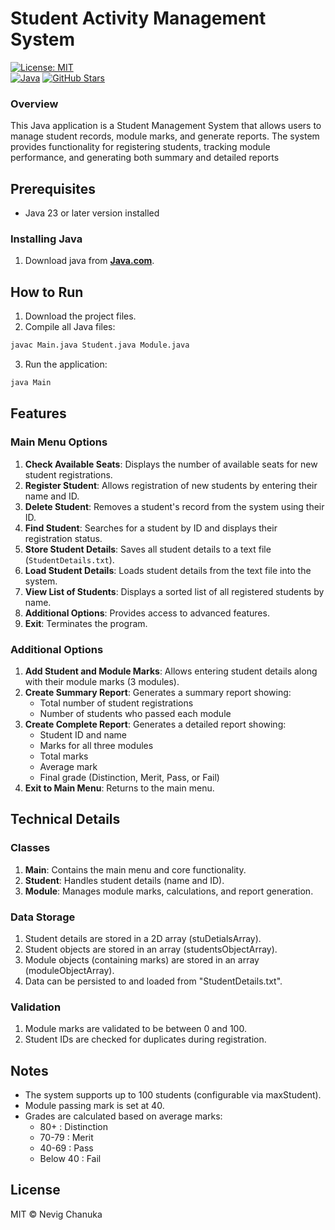 # Student Activity Management System


[![License: MIT](https://img.shields.io/badge/License-MIT-yellow.svg)](https://opensource.org/licenses/MIT)  
[![Java](https://img.shields.io/badge/Java-23-%23ED8B00?logo=openjdk&logoColor=white)](https://openjdk.org/projects/jdk/23/)
[![GitHub Stars](https://img.shields.io/github/stars/NevigChanuka/Student-Activity-Management-System?style=social)](https://github.com/NevigChanuka/Student-Activity-Management-System) 


### Overview

This Java application is a Student Management System that allows users to manage student records, module marks, and generate reports. The system provides functionality for registering students, tracking module performance, and generating both summary and detailed reports

## Prerequisites

- Java 23 or later version installed


### Installing Java

1. Download java from **[Java.com](https://www.java.com/)**.

## How to Run

1. Download the project files.
2. Compile all Java files:
```cmd
javac Main.java Student.java Module.java
```
3. Run the application:
```cmd
java Main
```


## Features

### Main Menu Options

1. __Check Available Seats__: Displays the number of available seats for new student registrations.
2. __Register Student__: Allows registration of new students by entering their name and ID.
3. __Delete Student__: Removes a student's record from the system using their ID.
4. __Find Student__: Searches for a student by ID and displays their registration status.
5. __Store Student Details__: Saves all student details to a text file (`StudentDetails.txt`).
6. __Load Student Details__: Loads student details from the text file into the system.
7. __View List of Students__: Displays a sorted list of all registered students by name.
8. __Additional Options__: Provides access to advanced features.
9. __Exit__: Terminates the program.

### Additional Options

1. __Add Student and Module Marks__: Allows entering student details along with their module marks (3 modules).
2. __Create Summary Report__: Generates a summary report showing:
   - Total number of student registrations
   - Number of students who passed each module
3. __Create Complete Report__: Generates a detailed report showing:
   - Student ID and name
   - Marks for all three modules
   - Total marks
   - Average mark
   - Final grade (Distinction, Merit, Pass, or Fail)
4. __Exit to Main Menu__: Returns to the main menu.


## Technical Details

### Classes
1. __Main__: Contains the main menu and core functionality.
2. __Student__: Handles student details (name and ID).
3. __Module__: Manages module marks, calculations, and report generation.

### Data Storage
1. Student details are stored in a 2D array (stuDetialsArray).
2. Student objects are stored in an array (studentsObjectArray).
3. Module objects (containing marks) are stored in an array (moduleObjectArray).
4. Data can be persisted to and loaded from "StudentDetails.txt".

### Validation
1. Module marks are validated to be between 0 and 100.
2. Student IDs are checked for duplicates during registration.

## Notes

 - The system supports up to 100 students (configurable via maxStudent).
 - Module passing mark is set at 40.
 - Grades are calculated based on average marks:
   - 80+ : Distinction
   - 70-79 : Merit
   - 40-69 : Pass
   - Below 40 : Fail

## License
MIT © Nevig Chanuka
